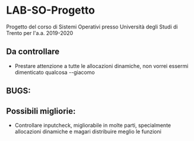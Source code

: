 # LAB-SO-Progetto
Progetto del corso di Sistemi Operativi presso Università degli Studi di Trento per l'a.a. 2019-2020

## Da controllare
* Prestare attenzione a tutte le allocazioni dinamiche, non vorrei essermi dimenticato qualcosa --giacomo
## BUGS:

## Possibili migliorie:
* Controllare inputcheck, migliorabile in molte parti, specialmente allocazioni dinamiche e magari distribuire meglio le funzioni
